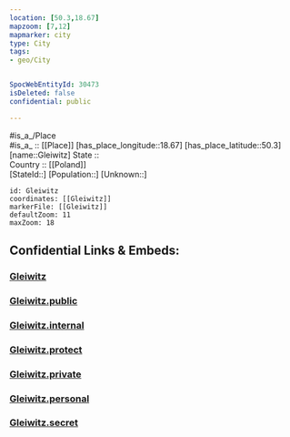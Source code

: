 ```yaml
---
location: [50.3,18.67] 
mapzoom: [7,12] 
mapmarker: city 
type: City
tags:
- geo/City


SpocWebEntityId: 30473
isDeleted: false
confidential: public

---
```

#is_a_/Place  
#is_a_ :: [[Place]] 
[has_place_longitude::18.67] 
[has_place_latitude::50.3] 
[name::Gleiwitz] 
State ::  
Country :: [[Poland]]  
[StateId::] 
[Population::] 
[Unknown::] 


```leaflet
id: Gleiwitz
coordinates: [[Gleiwitz]] 
markerFile: [[Gleiwitz]] 
defaultZoom: 11 
maxZoom: 18
```


## Confidential Links & Embeds: 

### [Gleiwitz](/_Standards/Earth/Continent/Europe/Europe~East/Poland/Provinces~Poland/Silesian/City/Gleiwitz.md) 

### [Gleiwitz.public](/_public/Earth/Continent/Europe/Europe~East/Poland/Provinces~Poland/Silesian/City/Gleiwitz.public.md) 

### [Gleiwitz.internal](/_internal/Earth/Continent/Europe/Europe~East/Poland/Provinces~Poland/Silesian/City/Gleiwitz.internal.md) 

### [Gleiwitz.protect](/_protect/Earth/Continent/Europe/Europe~East/Poland/Provinces~Poland/Silesian/City/Gleiwitz.protect.md) 

### [Gleiwitz.private](/_private/Earth/Continent/Europe/Europe~East/Poland/Provinces~Poland/Silesian/City/Gleiwitz.private.md) 

### [Gleiwitz.personal](/_personal/Earth/Continent/Europe/Europe~East/Poland/Provinces~Poland/Silesian/City/Gleiwitz.personal.md) 

### [Gleiwitz.secret](/_secret/Earth/Continent/Europe/Europe~East/Poland/Provinces~Poland/Silesian/City/Gleiwitz.secret.md)

